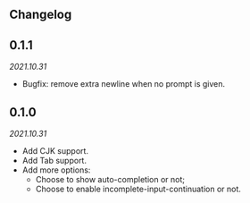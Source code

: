 ## Changelog

## 0.1.1
*2021.10.31*

- Bugfix: remove extra newline when no prompt is given.

## 0.1.0
*2021.10.31*

- Add CJK support.
- Add Tab support.
- Add more options: 
    - Choose to show auto-completion or not;
    - Choose to enable incomplete-input-continuation or not.

